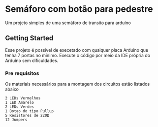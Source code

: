 # Semáforo com botão para pedestre

Um projeto simples de uma semáforo de transito para arduíno

## Getting Started

Esse projeto é possível de execetado com qualquer placa Arduíno que tenha 7 portas no mínimo. Execute o código por meio da IDE própria do Arduíno sem dificuldades.

### Pre requisitos

Os materiais necessários para a montagem dos circuitos estão listados abaixo

```
2 LEDs Vermelhos
1 LED Amarelo
2 LEDs Verdes
1 Botao do tipo Pullup
5 Resistores de 220Ω
12 Jumpers
```
